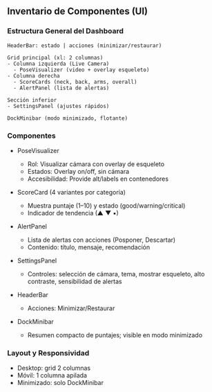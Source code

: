 ## Inventario de Componentes (UI)

### Estructura General del Dashboard
```
HeaderBar: estado | acciones (minimizar/restaurar)

Grid principal (xl: 2 columnas)
- Columna izquierda (Live Camera)
  - PoseVisualizer (video + overlay esqueleto)
- Columna derecha
  - ScoreCards (neck, back, arms, overall)
  - AlertPanel (lista de alertas)

Sección inferior
- SettingsPanel (ajustes rápidos)

DockMinibar (modo minimizado, flotante)
```

### Componentes
- PoseVisualizer
  - Rol: Visualizar cámara con overlay de esqueleto
  - Estados: Overlay on/off, sin cámara
  - Accesibilidad: Provide alt/labels en contenedores

- ScoreCard (4 variantes por categoría)
  - Muestra puntaje (1–10) y estado (good/warning/critical)
  - Indicador de tendencia (▲ ▼ ▪)

- AlertPanel
  - Lista de alertas con acciones (Posponer, Descartar)
  - Contenido: título, mensaje, recomendación

- SettingsPanel
  - Controles: selección de cámara, tema, mostrar esqueleto, alto contraste, sensibilidad de alertas

- HeaderBar
  - Acciones: Minimizar/Restaurar

- DockMinibar
  - Resumen compacto de puntajes; visible en modo minimizado

### Layout y Responsividad
- Desktop: grid 2 columnas
- Móvil: 1 columna apilada
- Minimizado: solo DockMinibar


